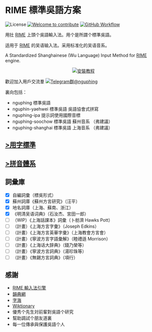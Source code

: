 # RIME 標準吳語方案

![License](https://img.shields.io/github/license/saeziae/rime_nguphing?style=for-the-badge)
[![Welcome to contribute](https://img.shields.io/badge/%E6%AD%A1%E8%BF%8E-%E5%8F%83%E8%88%87%E8%B2%A2%E7%8D%BB-1dd3b0?style=for-the-badge&logo=github)](https://github.com/saeziae/rime_nguphing/issues)
[![GitHub Workflow](https://img.shields.io/github/actions/workflow/status/saeziae/rime_nguphing/trime-datapack.yml?label=%E5%B0%81%E8%A3%9D%E7%A8%8B%E5%BC%8F&logo=github&style=for-the-badge)](https://nguphing.estela.moe/latest)

用扗 [RIME](https://rime.im/) 上頭个吳語輸入法。用个是所謂个標準吳語。

适用于 [RIME](https://rime.im/) 的吴语输入法。采用标准化的吴语音系。

A Standardized Shanghainese (Wu Language) Input Method for [RIME](https://rime.im/) engine.

<div align="center">

[![安裝教程](https://img.shields.io/badge/安裝教程-37a779?style=for-the-badge)](https://nguphing.estela.moe/#install)

</div>

歡迎加入用戶交流羣 [![Telegram群@nguphing](https://img.shields.io/static/v1?color=blue&label=Telegram群&logo=Telegram&message=@nguphing&style=flat-square)](https://t.me/nguphing)

裏向包括：

- nguphing 標準吳語
- nguphin-yaehwei 標準吳語 吳語協會式拼寫
- nguphing-ipa 提示詞使用國際音標
- nguphing-soochow 標準吳語 蘇州音系 （弗建議）
- nguphing-shanghai 標準吳語 上海音系 （弗建議）

## [>用字標準](https://github.com/DINISHING/standards/tree/main/othography)

## [>拼音體系](https://github.com/DINISHING/standards/blob/main/phonetics/phonology.md)

## 詞彙庫

- [x] 自編詞彙（標吳形式）
- [x] 蘇州詞庫《蘇州方言研究》（汪平）
- [x] 地名詞庫（上海、蘇南、浙江）
- [x] 《明清吴语词典》（石汝杰、宮田一郎）
- [ ] （WIP）《上海話課本》詞彙（卜舫濟 Hawks Pott）
- [ ] （計畫）《上海方言字彙》（Joseph Edkins）
- [ ] （計畫）《上海方言英華字彙》（上海教會方言會）
- [ ] （計畫）《寧波方言字語彙解》（睦禮遜 Morrison）
- [ ] （計畫）《上海话大辞典》（錢乃榮等）
- [ ] （計畫）《寧波方言詞典》（湯珍珠等）
- [ ] （計畫）《無錫方言詞典》（項行）

## 感謝

- [RIME 輸入法引擎](https://rime.im/)
- [韻典網](https://ytenx.org/)
- [字海](http://zisea.com/)
- [Wiktionary](https://en.wiktionary.org/)
- 優秀个先生対前輩對吳語个研究
- 幫助調試个朋友道裏
- 每一位傳承與保護吳語个人
